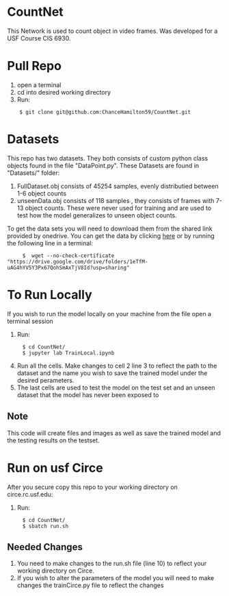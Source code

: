 # CountNet
This Network is used to count object in video frames. Was developed for a USF Course CIS 6930.  

# Pull Repo
  1. open a terminal 
  2. cd into desired working directory
  3. Run:
  ```console
      $ git clone git@github.com:ChanceHamilton59/CountNet.git 
  ```
# Datasets
This repo has two datasets. They both consists of custom python class objects found in the file "DataPoint.py". These Datasets are found in "Datasets/" folder:
  1. FullDataset.obj consists of 45254 samples, evenly distributied between 1-6 object counts
  2. unseenData.obj consists of 118 samples , they consists of frames with 7-13 object counts. These were never used for training and are used to test how the model generalizes to unseen object counts. 

To get the data sets you will need to download them from the shared link provided by onedrive. You can get the data by clicking [here](https://drive.google.com/drive/folders/1eTfM-uAG4hYV5Y3Px67QohSmAxTjV8Id?usp=sharing) or by running the following line in a terminal:

  ```console
       $  wget --no-check-certificate "https://drive.google.com/drive/folders/1eTfM-uAG4hYV5Y3Px67QohSmAxTjV8Id?usp=sharing"
  ```

# To Run Locally
If you wish to run the model locally on your machine from the file open a terminal session
  1. Run:
  ```console
       $ cd CountNet/
       $ jupyter lab TrainLocal.ipynb
  ```
  4. Run all the cells. Make changes to cell 2 line 3 to reflect the path to the dataset and the name you wish to save the trained model under the desired perameters. 
  5. The last cells are used to test the model on the test set and an unseen dataset that the model has never been exposed to
## Note
This code will create files and images as well as save the trained model and the testing results on the testset.


# Run on usf Circe
After you secure copy this repo to your working directory on circe.rc.usf.edu:
  1. Run:
  ```console
       $ cd CountNet/
       $ sbatch run.sh
  ``` 
## Needed Changes
1. You need to make changes to the run.sh file (line 10) to reflect your working directory on Circe.
2. If you wish to alter the parameters of the model you will need to make changes the trainCirce.py file to reflect the changes
